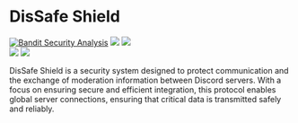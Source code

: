 # DisSafe Shield

[![Bandit Security Analysis](https://github.com/DebugCove/DisSafe-Shield-API/actions/workflows/bandit.yml/badge.svg)](https://github.com/DebugCove/DisSafe-Shield-API/actions/workflows/bandit.yml)
![](https://img.shields.io/github/v/release/LuisGomes18/DisSafe-Shield-API?include_prereleases)
![](https://img.shields.io/github/last-commit/LuisGomes18/DisSafe-Shield-API)<br>
![](https://img.shields.io/github/stars/LuisGomes18/DisSafe-Shield-API)
![](https://img.shields.io/github/forks/LuisGomes18/DisSafe-Shield-API)

DisSafe Shield is a security system designed to protect communication and the exchange of moderation information between Discord servers. With a focus on ensuring secure and efficient integration, this protocol enables global server connections, ensuring that critical data is transmitted safely and reliably.
